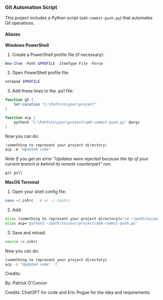 ### Git Automation Script

This project includes a Python script (`add-commit-push.py`) that automates Git operations.

#### Aliases

**Windows PowerShell**

1. Create a PowerShell profile file (if necessary):
```powershell
New-Item -Path $PROFILE -ItemType File -Force
```
2. Open PowerShell profile file:
```powershell
notepad $PROFILE
```
3. Add these lines to the .ps1 file:
```powershell
function g5 {
    Set-Location "C:\Path\to\your\project"
}

function acp {
    python3 "C:\Path\to\your\project\add-commit-push.py" @args
}

```
Now you can do:
```powershell
(something to represent your project directory)
acp -m "Updated code"
```

*Note If you get an error "Updates were rejected because the tip of your current branch is behind its remote counterpart" run*:
```powershell
git pull
```
**MacOS Terminal**

1. Open your shell config file:
```bash
nano ~/.zshrc   # or ~/.bashrc
```
2. Add:
```bash
alias (something to represent your project directory)='cd ~/path/to/your/project'
alias acp='python3 ~/path/to/your/project/add-commit-push.py'
```
3. Save and reload:
```bash
source ~/.zshrc
```
Now you can do:
```bash
(something to represent your project directory)
acp -m "Updated code" -f
```
Credits:

By: Patrick O'Connor

Credits: ChatGPT for code and Eric Pogue for the idea and requirements

